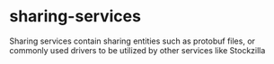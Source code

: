 # sharing-services
Sharing services contain sharing entities such as protobuf files, or commonly used drivers to be utilized by other services like Stockzilla
